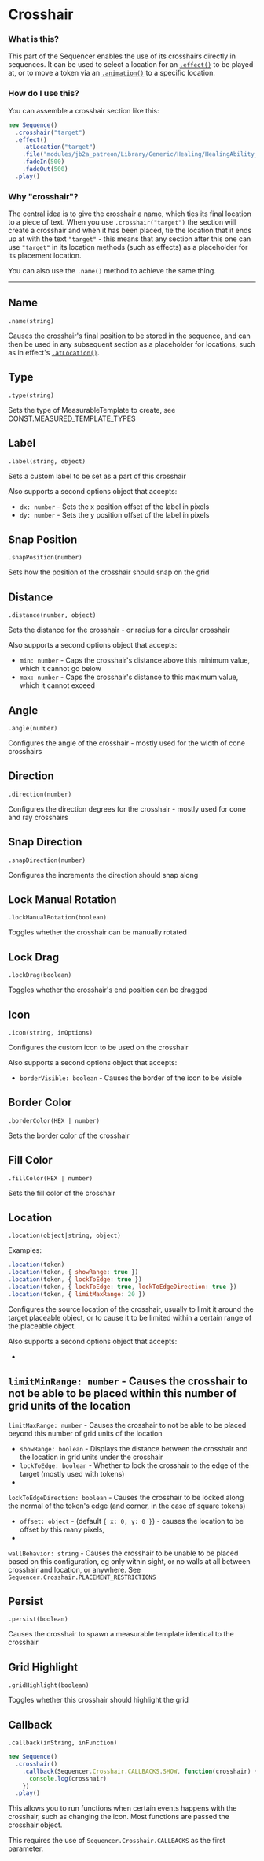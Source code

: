 # Crosshair

### What is this?

This part of the Sequencer enables the use of its crosshairs directly in sequences. It can be used to select a location for an [
`.effect()`](effect.md) to be played at, or to move a token via an [
`.animation()`](animation.md) to a specific location.

### How do I use this?

You can assemble a crosshair section like this:

```js
new Sequence()
  .crosshair("target")
  .effect()
    .atLocation("target")
    .file("modules/jb2a_patreon/Library/Generic/Healing/HealingAbility_01_Blue_200x200.webm")
    .fadeIn(500)
    .fadeOut(500)
  .play()
```

### Why "crosshair"?

The central idea is to give the crosshair a name, which ties its final location to a piece of text. When you use
`.crosshair("target")` the section will create a crosshair and when it has been placed, tie the location that it ends up at with the text
`"target"` - this means that any section after this one can use
`"target"` in its location methods (such as effects) as a placeholder for its placement location.

You can also use the `.name()` method to achieve the same thing.

<hr/>

## Name

`.name(string)`

Causes the crosshair's final position to be stored in the sequence, and can then be used in any subsequent section as a placeholder for locations, such as in effect's [
`.atLocation()`](effect.md#at-location).

## Type

`.type(string)`

Sets the type of MeasurableTemplate to create, see CONST.MEASURED_TEMPLATE_TYPES

## Label

`.label(string, object)`

Sets a custom label to be set as a part of this crosshair

Also supports a second options object that accepts:

- `dx: number` - Sets the x position offset of the label in pixels
- `dy: number` - Sets the y position offset of the label in pixels

## Snap Position

`.snapPosition(number)`

Sets how the position of the crosshair should snap on the grid

## Distance

`.distance(number, object)`

Sets the distance for the crosshair - or radius for a circular crosshair

Also supports a second options object that accepts:

- `min: number` - Caps the crosshair's distance above this minimum value, which it cannot go below
- `max: number` - Caps the crosshair's distance to this maximum value, which it cannot exceed

## Angle

`.angle(number)`

Configures the angle of the crosshair - mostly used for the width of cone crosshairs

## Direction

`.direction(number)`

Configures the direction degrees for the crosshair - mostly used for cone and ray crosshairs

## Snap Direction

`.snapDirection(number)`

Configures the increments the direction should snap along

## Lock Manual Rotation

`.lockManualRotation(boolean)`

Toggles whether the crosshair can be manually rotated

## Lock Drag

`.lockDrag(boolean)`

Toggles whether the crosshair's end position can be dragged

## Icon

`.icon(string, inOptions)`

Configures the custom icon to be used on the crosshair

Also supports a second options object that accepts:

- `borderVisible: boolean` - Causes the border of the icon to be visible

## Border Color

`.borderColor(HEX | number)`

Sets the border color of the crosshair

## Fill Color

`.fillColor(HEX | number)`

Sets the fill color of the crosshair

## Location

`.location(object|string, object)`

Examples:

```js
.location(token)
.location(token, { showRange: true })
.location(token, { lockToEdge: true })
.location(token, { lockToEdge: true, lockToEdgeDirection: true })
.location(token, { limitMaxRange: 20 })
```

Configures the source location of the crosshair, usually to limit it around the target placeable object, or to
cause it to be limited within a certain range of the placeable object.

Also supports a second options object that accepts:

-
`limitMinRange: number` - Causes the crosshair to not be able to be placed within this number of grid units of the location
-
`limitMaxRange: number` - Causes the crosshair to not be able to be placed beyond this number of grid units of the location
- `showRange: boolean` - Displays the distance between the crosshair and the location in grid units under the crosshair
- `lockToEdge: boolean` - Whether to lock the crosshair to the edge of the target (mostly used with tokens)
-
`lockToEdgeDirection: boolean` - Causes the crosshair to be locked along the normal of the token's edge (and corner, in the case of square tokens)
- `offset: object` - (default `{ x: 0, y: 0 }`) - causes the location to be offset by this many pixels,
-
`wallBehavior: string` - Causes the crosshair to be unable to be placed based on this configuration, eg only within sight, or no walls at all between crosshair and location, or anywhere. See
`Sequencer.Crosshair.PLACEMENT_RESTRICTIONS`

## Persist

`.persist(boolean)`

Causes the crosshair to spawn a measurable template identical to the crosshair

## Grid Highlight

`.gridHighlight(boolean)`

Toggles whether this crosshair should highlight the grid

## Callback

`.callback(inString, inFunction)`

```js
new Sequence()
  .crosshair()
    .callback(Sequencer.Crosshair.CALLBACKS.SHOW, function(crosshair) {
      console.log(crosshair)
    })
  .play()
```
This allows you to run functions when certain events happens with the crosshair, such as changing the icon. Most functions are passed the crosshair object.

This requires the use of `Sequencer.Crosshair.CALLBACKS` as the first parameter.

